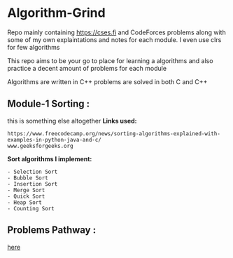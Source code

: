 # Algorithm-Grind

Repo mainly containing https://cses.fi and CodeForces problems along
with some of my own explaintations and notes for each module.
I even use clrs for few algorithms

This repo aims to be your go to place for learning a algorithms and also
practice a decent amount of problems for each module

Algorithms are written in C++
problems are solved in both C and C++

Module-1 Sorting :
-----------------
this is something else altogether
<b>Links used:</b>

    https://www.freecodecamp.org/news/sorting-algorithms-explained-with-examples-in-python-java-and-c/
    www.geeksforgeeks.org
<b>Sort algorithms I implement:</b>

    - Selection Sort
    - Bubble Sort
    - Insertion Sort
    - Merge Sort
    - Quick Sort
    - Heap Sort
    - Counting Sort
Problems Pathway :
------------------
[here](https://cses.fi/problemset/list/)
